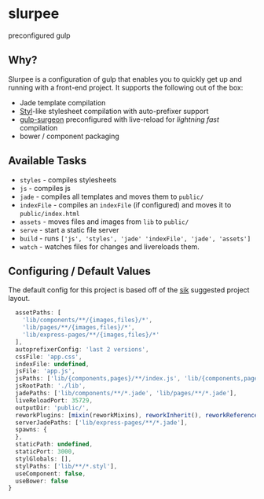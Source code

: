 # slurpee

preconfigured gulp

## Why?

Slurpee is a configuration of gulp that enables you to quickly get up and running with a front-end project. It supports the following out of the box:

- Jade template compilation
- [Styl](http://github.com/visionmedia/styl)-like stylesheet compilation with auto-prefixer support
- [gulp-surgeon](http://github.com/rschmukler/gulp-surgeon) preconfigured with live-reload for *lightning fast* compilation
- bower / component packaging

## Available Tasks

- `styles` - compiles stylesheets
- `js` - compiles js
- `jade` - compiles all templates and moves them to `public/`
- `indexFile` - compiles an `indexFile` (if configured) and moves it to
  `public/index.html`
- `assets` - moves files and images from `lib` to `public/`
- `serve` - start a static file server
- `build` - runs `['js', 'styles', 'jade' 'indexFile', 'jade', 'assets']`
- `watch` - watches files for changes and livereloads them.

## Configuring / Default Values

The default config for this project is based off of the [sik](http://github.com/rschmukler/sik) suggested
project layout. 


```js
  assetPaths: [
    'lib/components/**/{images,files}/*',
    'lib/pages/**/{images,files}/*',
    'lib/express-pages/**/{images,files}/*'
  ],
  autoprefixerConfig: 'last 2 versions',
  cssFile: 'app.css',
  indexFile: undefined,
  jsFile: 'app.js',
  jsPaths: ['lib/{components,pages}/**/index.js', 'lib/{components,pages}/**/*.js'],
  jsRootPath: './lib',
  jadePaths: ['lib/components/**/*.jade', 'lib/pages/**/*.jade'],
  liveReloadPort: 35729,
  outputDir: 'public/',
  reworkPlugins: [mixin(reworkMixins), reworkInherit(), reworkReferences(), reworkVariables(), reworkColors(), reworkMath(), reworkShade()],
  serverJadePaths: ['lib/express-pages/**/*.jade'],
  spawns: {
  },
  staticPath: undefined,
  staticPort: 3000,
  stylGlobals: [],
  stylPaths: ['lib/**/*.styl'],
  useComponent: false,
  useBower: false
}
```

